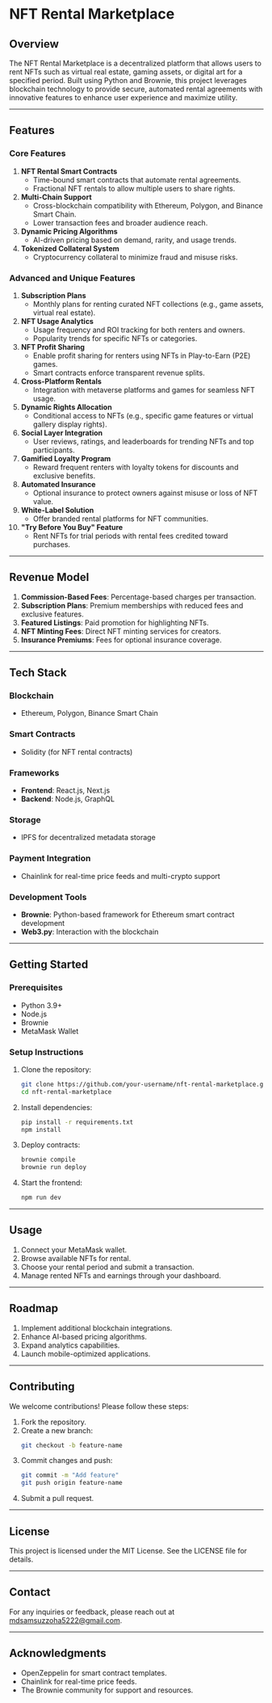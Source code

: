 # NFT Rental Marketplace

## **Overview**
The NFT Rental Marketplace is a decentralized platform that allows users to rent NFTs such as virtual real estate, gaming assets, or digital art for a specified period. Built using Python and Brownie, this project leverages blockchain technology to provide secure, automated rental agreements with innovative features to enhance user experience and maximize utility.

---

## **Features**

### **Core Features**
1. **NFT Rental Smart Contracts**
   - Time-bound smart contracts that automate rental agreements.
   - Fractional NFT rentals to allow multiple users to share rights.
2. **Multi-Chain Support**
   - Cross-blockchain compatibility with Ethereum, Polygon, and Binance Smart Chain.
   - Lower transaction fees and broader audience reach.
3. **Dynamic Pricing Algorithms**
   - AI-driven pricing based on demand, rarity, and usage trends.
4. **Tokenized Collateral System**
   - Cryptocurrency collateral to minimize fraud and misuse risks.

### **Advanced and Unique Features**
1. **Subscription Plans**
   - Monthly plans for renting curated NFT collections (e.g., game assets, virtual real estate).
2. **NFT Usage Analytics**
   - Usage frequency and ROI tracking for both renters and owners.
   - Popularity trends for specific NFTs or categories.
3. **NFT Profit Sharing**
   - Enable profit sharing for renters using NFTs in Play-to-Earn (P2E) games.
   - Smart contracts enforce transparent revenue splits.
4. **Cross-Platform Rentals**
   - Integration with metaverse platforms and games for seamless NFT usage.
5. **Dynamic Rights Allocation**
   - Conditional access to NFTs (e.g., specific game features or virtual gallery display rights).
6. **Social Layer Integration**
   - User reviews, ratings, and leaderboards for trending NFTs and top participants.
7. **Gamified Loyalty Program**
   - Reward frequent renters with loyalty tokens for discounts and exclusive benefits.
8. **Automated Insurance**
   - Optional insurance to protect owners against misuse or loss of NFT value.
9. **White-Label Solution**
   - Offer branded rental platforms for NFT communities.
10. **"Try Before You Buy" Feature**
    - Rent NFTs for trial periods with rental fees credited toward purchases.

---

## **Revenue Model**
1. **Commission-Based Fees**: Percentage-based charges per transaction.
2. **Subscription Plans**: Premium memberships with reduced fees and exclusive features.
3. **Featured Listings**: Paid promotion for highlighting NFTs.
4. **NFT Minting Fees**: Direct NFT minting services for creators.
5. **Insurance Premiums**: Fees for optional insurance coverage.

---

## **Tech Stack**

### **Blockchain**
- Ethereum, Polygon, Binance Smart Chain

### **Smart Contracts**
- Solidity (for NFT rental contracts)

### **Frameworks**
- **Frontend**: React.js, Next.js
- **Backend**: Node.js, GraphQL

### **Storage**
- IPFS for decentralized metadata storage

### **Payment Integration**
- Chainlink for real-time price feeds and multi-crypto support

### **Development Tools**
- **Brownie**: Python-based framework for Ethereum smart contract development
- **Web3.py**: Interaction with the blockchain

---

## **Getting Started**

### **Prerequisites**
- Python 3.9+
- Node.js
- Brownie
- MetaMask Wallet

### **Setup Instructions**
1. Clone the repository:
   ```bash
   git clone https://github.com/your-username/nft-rental-marketplace.git
   cd nft-rental-marketplace
   ```
2. Install dependencies:
   ```bash
   pip install -r requirements.txt
   npm install
   ```
3. Deploy contracts:
   ```bash
   brownie compile
   brownie run deploy
   ```
4. Start the frontend:
   ```bash
   npm run dev
   ```

---

## **Usage**
1. Connect your MetaMask wallet.
2. Browse available NFTs for rental.
3. Choose your rental period and submit a transaction.
4. Manage rented NFTs and earnings through your dashboard.

---

## **Roadmap**
1. Implement additional blockchain integrations.
2. Enhance AI-based pricing algorithms.
3. Expand analytics capabilities.
4. Launch mobile-optimized applications.

---

## **Contributing**
We welcome contributions! Please follow these steps:
1. Fork the repository.
2. Create a new branch:
   ```bash
   git checkout -b feature-name
   ```
3. Commit changes and push:
   ```bash
   git commit -m "Add feature"
   git push origin feature-name
   ```
4. Submit a pull request.

---

## **License**
This project is licensed under the MIT License. See the LICENSE file for details.

---

## **Contact**
For any inquiries or feedback, please reach out at [mdsamsuzzoha5222@gmail.com](mailto:mdsamsuzzoha5222@gmail.com).

---

## **Acknowledgments**
- OpenZeppelin for smart contract templates.
- Chainlink for real-time price feeds.
- The Brownie community for support and resources.
